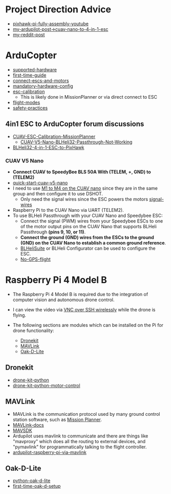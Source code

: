 # Project Direction Advice
* [pixhawk-pi-fully-assembly-youtube](https://youtu.be/kB9YyG2V-nA?t=660)
* [my-ardupilot-post->cuav-nano-to-4-in-1-esc](https://discuss.ardupilot.org/t/cuav-nano-to-4-in-1-esc/110884)
* [my-reddit-post](https://www.reddit.com/r/diydrones/comments/16gkw2b/autonomous_raspberry_pi_to_fcesc_stack_control/?utm_source=share&utm_medium=web2x&context=3)

# ArduCopter
* [supported-hardware](https://ardupilot.org/copter/docs/common-autopilots.html)
* [first-time-guide](https://ardupilot.org/copter/)
* [connect-escs-and-motors](https://ardupilot.org/copter/docs/connect-escs-and-motors.html)
* [mandatory-hardware-config](https://ardupilot.org/copter/docs/configuring-hardware.html)
* [esc-calibration](https://ardupilot.org/copter/docs/esc-calibration.html#esc-calibration)
  * This is likely done in MissionPlanner or via direct connect to ESC
* [flight-modes](https://ardupilot.org/copter/docs/flight-modes.html#flight-modes)
* [safety-practices](https://ardupilot.org/copter/docs/safety-multicopter.html#safety-multicopter)

## 4in1 ESC to ArduCopter forum discussions
* [CUAV-ESC-Calibration-MissionPlanner](https://discuss.ardupilot.org/t/cuav-v5-nano-calibration-issue/73486)
  * [CUAV-V5-Nano-BLHeli32-Passthrough-Not-Working](https://discuss.ardupilot.org/t/blheli32-pass-through-not-working-on-cuav-v5-nano-but-working-on-cuav-v5/89030)
* [BLHeli32-4-in-1-ESC-to-PixHawk](https://discuss.ardupilot.org/t/velox-4in1-esc-to-pixhawk-2-4-8/71547)

### CUAV V5 Nano
* __Connect CUAV to SpeedyBee BLS 50A With (TELEM, +, GND) to (TELEM2)__
* [quick-start-cuav-v5-nano](https://docs.px4.io/main/en/assembly/quick_start_cuav_v5_nano.html)
* I need to use [M1 to M4 on the CUAV nano](https://ardupilot.org/copter/docs/common-cuav-v5nano-overview.html#pwm-output) since they are in the same group and then configure it to use DSHOT.
  * Only need the signal wires since the ESC powers the motors [signal-wires](https://github.com/ArduPilot/ardupilot_wiki/blob/master/common/source/docs/common-flight-controller-wiring.rst)
* Raspberry Pi to the CUAV Nano via UART (TELEM2).
* To use BLHeli Passthrough with your CUAV Nano and Speedybee ESC:
  * Connect the signal (PWM) wires from your Speedybee ESCs to one of the motor output pins on the CUAV Nano that supports BLHeli Passthrough __(pins 9, 10, or 11)__.
  * __Connect the ground (GND) wires from the ESCs to the ground (GND) on the CUAV Nano to establish a common ground reference__.
  * [BLHeliSuite](https://oscarliang.com/connect-flash-blheli-32-esc/) or BLHeli Configurator can be used to configure the ESC.
  * [No-GPS-flight](https://ardupilot.org/copter/docs/common-non-gps-navigation-landing-page.html)

# Raspberry Pi 4 Model B
* The Raspberry Pi 4 Model B is required due to the integration of computer vision and autonomous drone control.
* I can view the video via [VNC over SSH wirelessly](https://www.youtube.com/watch?v=5QBFDO5xoZI) while the drone is flying.

* The following sections are modules which can be installed on the Pi for drone functionality:
  * [Dronekit](#dronekit)
  * [MAVLink](#mavlink)
  * [Oak-D-Lite](#oak-d-lite)

## Dronekit
* [drone-kit-python](https://github.com/MichaelThamm/autonomous-drone/blob/main/sub-systems/control-system/autonomous-control/dronekit.py)
* [drone-kit-python-motor-control](https://github.com/MichaelThamm/autonomous-drone/blob/main/sub-systems/control-system/autonomous-control/overridemotor.py)

## MAVLink
* MAVLink is the communication protocol used by many ground control station software, such as [Mission Planner](http://ardupilot.org/planner/docs/mission-planner-installation.html).
* [MAVLink-docs](https://mavlink.io/en/)
* [MAVSDK](https://mavsdk.mavlink.io/main/en/index.html)
* Ardupilot uses mavlink to communicate and there are things like "mavproxy" which does all the routing to external devices, and "pymavlink" for programmatically talking to the flight controller.
* [ardupilot-raspberry-pi-via-mavlink](https://ardupilot.org/dev/docs/raspberry-pi-via-mavlink.html)

## Oak-D-Lite
* [python-oak-d-lite](https://core-electronics.com.au/guides/oak-d-lite-raspberry-pi/)
* [first-time-oak-d-setup](https://www.youtube.com/watch?v=e_uPEE_zlDo)